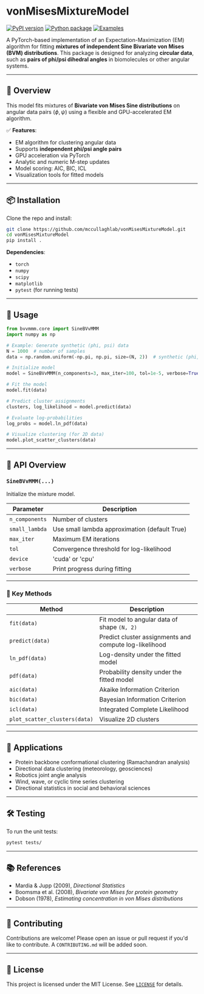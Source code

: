 # vonMisesMixtureModel

[![PyPI version](https://badge.fury.io/py/bvvmmm.svg)](https://badge.fury.io/py/bvvmmm)
[![Python package](https://github.com/mccullaghlab/vonMisesMixtureModel/actions/workflows/python-package.yml/badge.svg)](https://github.com/mccullaghlab/vonMisesMixtureModel/actions/workflows/python-package.yml)
[![Examples](https://img.shields.io/badge/Examples-Available-blue)](https://github.com/mccullaghlab/vonMisesMixtureModel/tree/main/examples)

A PyTorch-based implementation of an Expectation-Maximization (EM) algorithm for fitting **mixtures of independent Sine Bivariate von Mises (BVM) distributions**. This package is designed for analyzing **circular data**, such as **pairs of phi/psi dihedral angles** in biomolecules or other angular systems.

---

## 📜 Overview

This model fits mixtures of **Bivariate von Mises Sine distributions** on angular data pairs $(\phi, \psi)$ using a flexible and GPU-accelerated EM algorithm.

✅ **Features**:

* EM algorithm for clustering angular data
* Supports **independent phi/psi angle pairs**
* GPU acceleration via PyTorch
* Analytic and numeric M-step updates
* Model scoring: AIC, BIC, ICL
* Visualization tools for fitted models

---

## 📦 Installation

Clone the repo and install:

```bash
git clone https://github.com/mccullaghlab/vonMisesMixtureModel.git
cd vonMisesMixtureModel
pip install .
```

**Dependencies**:

* `torch`
* `numpy`
* `scipy`
* `matplotlib`
* `pytest` (for running tests)

---

## 🧐 Usage

```python
from bvvmmm.core import SineBVvMMM
import numpy as np

# Example: Generate synthetic (phi, psi) data
N = 1000  # number of samples
data = np.random.uniform(-np.pi, np.pi, size=(N, 2))  # synthetic (phi, psi) data

# Initialize model
model = SineBVvMMM(n_components=3, max_iter=100, tol=1e-5, verbose=True)

# Fit the model
model.fit(data)

# Predict cluster assignments
clusters, log_likelihood = model.predict(data)

# Evaluate log-probabilities
log_probs = model.ln_pdf(data)

# Visualize clustering (for 2D data)
model.plot_scatter_clusters(data)
```

---

## 🧠 API Overview

### `SineBVvMMM(...)`

Initialize the mixture model.

| Parameter      | Description                                   |
| -------------- | --------------------------------------------- |
| `n_components` | Number of clusters                            |
| `small_lambda` | Use small lambda approximation (default True) |
| `max_iter`     | Maximum EM iterations                         |
| `tol`          | Convergence threshold for log-likelihood      |
| `device`       | 'cuda' or 'cpu'                               |
| `verbose`      | Print progress during fitting                 |

---

### 🔧 Key Methods

| Method                        | Description                                            |
| ----------------------------- | ------------------------------------------------------ |
| `fit(data)`                   | Fit model to angular data of shape `(N, 2)`            |
| `predict(data)`               | Predict cluster assignments and compute log-likelihood |
| `ln_pdf(data)`                | Log-density under the fitted model                     |
| `pdf(data)`                   | Probability density under the fitted model             |
| `aic(data)`                   | Akaike Information Criterion                           |
| `bic(data)`                   | Bayesian Information Criterion                         |
| `icl(data)`                   | Integrated Complete Likelihood                         |
| `plot_scatter_clusters(data)` | Visualize 2D clusters                                  |

---

## 🧬 Applications

* Protein backbone conformational clustering (Ramachandran analysis)
* Directional data clustering (meteorology, geosciences)
* Robotics joint angle analysis
* Wind, wave, or cyclic time series clustering
* Directional statistics in social and behavioral sciences

---

## 🛠️ Testing

To run the unit tests:

```bash
pytest tests/
```

---

## 📚 References

* Mardia & Jupp (2009), *Directional Statistics*
* Boomsma et al. (2008), *Bivariate von Mises for protein geometry*
* Dobson (1978), *Estimating concentration in von Mises distributions*

---

## 🙌 Contributing

Contributions are welcome! Please open an issue or pull request if you'd like to contribute. A `CONTRIBUTING.md` will be added soon.

---

## 📄 License

This project is licensed under the MIT License. See [`LICENSE`](LICENSE) for details.

